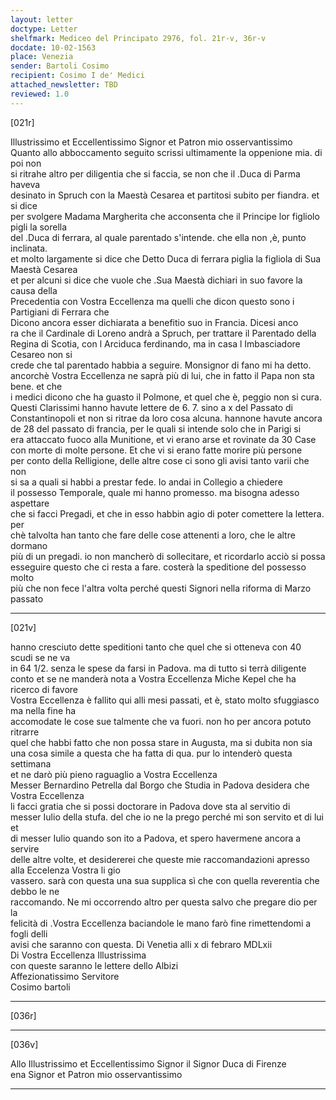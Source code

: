 ```yaml
---
layout: letter
doctype: Letter
shelfmark: Mediceo del Principato 2976, fol. 21r-v, 36r-v
docdate: 10-02-1563
place: Venezia
sender: Bartoli Cosimo
recipient: Cosimo I de' Medici
attached_newsletter: TBD
reviewed: 1.0
---
```


[021r]  
  
  
Illustrissimo et Eccellentissimo Signor et Patron mio osservantissimo  
Quanto allo abboccamento seguito scrissi ultimamente la oppenione mia. di poi non  
si ritrahe altro per diligentia che si faccia, se non che il .Duca di Parma haveva  
desinato in Spruch con la Maestà Cesarea et partitosi subito per fiandra. et si dice  
per svolgere Madama Margherita che acconsenta che il Principe lor figliolo pigli la sorella  
del .Duca di ferrara, al quale parentado s'intende. che ella non ,è, punto inclinata.   
et molto largamente si dice che Detto Duca di ferrara piglia la figliola di Sua Maestà  Cesarea  
et per alcuni si dice che vuole che .Sua Maestà dichiari in suo favore la causa della  
Precedentia con Vostra Eccellenza ma quelli che dicon questo sono i Partigiani di Ferrara che  
Dicono ancora esser dichiarata a benefitio suo in Francia. Dicesi anco  
ra che il Cardinale di Loreno andrà a Spruch, per trattare il Parentado della  
Regina di Scotia, con l Arciduca ferdinando, ma in casa l Imbasciadore Cesareo non si  
crede che tal parentado habbia a seguire. Monsignor di fano mi ha detto.  
ancorchè Vostra Eccellenza ne saprà più di lui, che in fatto il Papa non sta bene. et che  
i medici dicono che ha guasto il Polmone, et quel che è, peggio non si cura.  
Questi Clarissimi hanno havute lettere de 6. 7. sino a x del Passato di  
Constantinopoli et non si ritrae da loro cosa alcuna. hannone havute ancora  
de 28 del passato di francia, per le quali si intende solo che in Parigi si  
era attaccato fuoco alla Munitione, et vi erano arse et rovinate da 30 Case  
con morte di molte persone. Et che vi si erano fatte morire più persone  
per conto della Relligione, delle altre cose ci sono gli avisi tanto varii che non  
si sa a quali si habbi a prestar fede. Io andai in Collegio a chiedere  
il possesso Temporale, quale mi hanno promesso. ma bisogna adesso aspettare  
che si facci Pregadi, et che in esso habbin agio di poter comettere la lettera. per  
chè talvolta han tanto che fare delle cose attenenti a loro, che le altre dormano  
più di un pregadi. io non mancherò di sollecitare, et ricordarlo acciò si possa  
esseguire questo che ci resta a fare. costerà la speditione del possesso molto  
più che non fece l'altra volta perché questi Signori nella riforma di Marzo passato  
  
---  

[021v]  
  
  
hanno cresciuto dette speditioni tanto che quel che si otteneva con 40 scudi se ne va  
in 64 1/2. senza le spese da farsi in Padova. ma di tutto si terrà diligente  
conto et se ne manderà nota a Vostra Eccellenza  Miche Kepel che ha ricerco di favore  
Vostra Eccellenza è fallito qui alli mesi passati, et è, stato molto sfuggiasco ma nella fine ha  
accomodate le cose sue talmente che va fuori. non ho per ancora potuto ritrarre  
quel che habbi fatto che non possa stare in Augusta, ma si dubita non sia  
una cosa simile a questa che ha fatta di qua. pur lo intenderò questa settimana  
et ne darò più pieno raguaglio a Vostra Eccellenza  
Messer Bernardino Petrella dal Borgo che Studia in Padova desidera che Vostra Eccellenza  
li facci gratia che si possi doctorare in Padova dove sta al servitio di  
messer Iulio della stufa. del che io ne la prego perché mi son servito et di lui et  
di messer Iulio quando son ito a Padova, et spero havermene ancora a servire  
delle altre volte, et desidererei che queste mie raccomandazioni apresso alla Eccelenza Vostra li gio  
vassero. sarà con questa una sua supplica sì che con quella reverentia che debbo le ne  
raccomando. Ne mi occorrendo altro per questa salvo che pregare dio per la  
felicità di .Vostra Eccellenza baciandole le mano farò fine rimettendomi a fogli delli  
avisi che saranno con questa. Di Venetia alli x di febraro MDLxii  
Di Vostra Eccellenza Illustrissima  
con queste saranno le lettere dello Albizi  
Affezionatissimo Servitore  
Cosimo bartoli  
  
---  

[036r]  
  
  
  
---  

[036v]  
  
  
Allo Illustrissimo et Eccellentissimo Signor il Signor Duca di Firenze  
ena Signor et Patron mio osservantissimo  
  
---  

